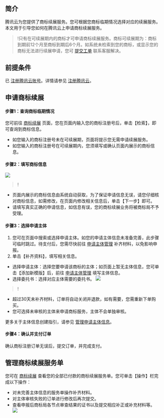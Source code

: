 ## 简介

腾讯云为您提供了商标续展服务。您可根据您商标临期情况选择对应的续展服务。本文用于引导您如何在腾讯云上申请商标续展服务。

 >!只有在可续展期内的商标才可申请商标续展服务。商标可续展期为：商标到期前12个月至商标到期后6个月。如系统未检索到您的商标，或显示您的商标无法进行续展申请，您可 [提交工单](https://console.cloud.tencent.com/workorder/category) 联系客服解决。

## 前提条件
已 [注册腾讯云账号](https://cloud.tencent.com/register?s_url=https%3A%2F%2Fcloud.tencent.com%2F)。详情请参见 [注册腾讯云](https://cloud.tencent.com/document/product/378/17985)。

## 申请商标续展

#### 步骤1：查询商标临期情况
您可前往 [商标续展](https://tm.cloud.tencent.com/extension) 页面，您在页面内输入您的商标注册号后，单击【检索】，即可查询到商标信息。
 - 如您输入的商标注册号未在可续展期，页面将提示您无需申请续展服务。
 - 如您输入的商标注册号在可续展期内，您须填写或确认页面内展示的商标信息。

#### 步骤2：填写商标信息
![](https://main.qcloudimg.com/raw/b45824165175f6f4a3d8015442c17d1e.png)
>! 
- 页面内展示的商标信息由系统自动获取，为了保证申请信息无误，请您仔细核对商标信息，如需修改，在页面内修改相关信息后，单击【下一步】即可。
- 请填写真实正确的申请信息，如信息有误，您的商标续展业务将被商标局不予受理。


#### 步骤3：选择申请主体
1. 您可在页面中搜索或选择申请主体。如您的申请主体信息未准备完善，此步骤可临时跳过。待支付后，您需尽快前往 [申请主体管理](https://console.cloud.tencent.com/tmr/subject) 补齐材料，以免影响申报。
2. 单击【补齐资料】，填写相关信息。
 - 选择申请主体：选择您要申请该商标的主体；如页面上暂无主体信息，您可单击【添加新模版】后，前往 [申请主体管理](https://console.cloud.tencent.com/tmr/subject) 填写主体信息。
 - 选择委托书：选择对应主体需要的委托书。
 ![](https://main.qcloudimg.com/raw/9432fa185fdd443eb8c7822fafdd70b4.png)

>!
- 超过30天未补齐材料，订单将自动关闭并退款，如有需要，您需重新下单购买。
- 您可选择未审核的主体来申请商标服务，主体不会单独审核。


更多关于主体信息创建指引，请参见 [管理申请主体信息](https://cloud.tencent.com/document/product/1145/40951)。

#### 步骤4：确认并支付订单
确认商标注册订单无误后，提交订单，并完成支付。


## 管理商标续展服务单

您可在 [商标续展](https://console.cloud.tencent.com/tmr/extended) 查看您的全部已付款的商标续展服务单。您可单击【操作】栏完成以下操作：
- 对未完善主体信息的服务单操作补齐材料。
- 对主体审核失败的订单进行修改后再次提交。
- 查看申报后商标局各节点审查结果的证书以及提交相应补正或补充材料等。
![](https://main.qcloudimg.com/raw/1081f9e29828b59bc0f829e9e722d651.png)
